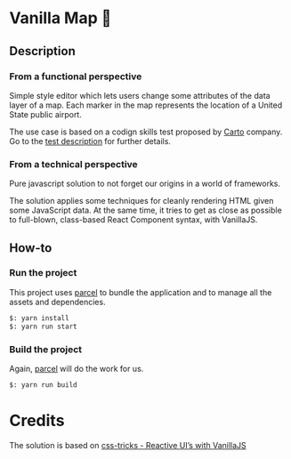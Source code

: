 # Vanilla Map :sushi:

## Description

### From a functional perspective

Simple style editor which lets users change some attributes of the data layer of a map. Each marker in the map represents the location of a United State public airport.

The use case is based on a codign skills test proposed by [Carto](https://carto.com) company. Go to the [test description](https://gist.github.com/xavijam/8bf55f5e4da51bc79d94d676a471f77b) for further details.

### From a technical perspective

Pure javascript solution to not forget our origins in a world of frameworks.

The solution applies some techniques for cleanly rendering HTML given some JavaScript data. At the same time, it tries to get as close as possible to full-blown, class-based React Component syntax, with VanillaJS.

## How-to

### Run the project

This project uses [parcel](https://parceljs.org/) to bundle the application and to manage all the assets and dependencies.

```sh
$: yarn install
$: yarn run start
```

### Build the project

Again, [parcel](https://parceljs.org/) will do the work for us.

```sh
$: yarn run build
```

# Credits

The solution is based on [css-tricks - Reactive UI’s with VanillaJS](https://css-tricks.com/reactive-uis-vanillajs-part-2-class-based-components/)
